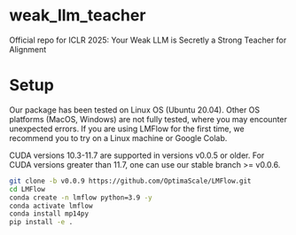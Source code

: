# weak_llm_teacher
Official repo for ICLR 2025: Your Weak LLM is Secretly a Strong Teacher for Alignment


# Setup

Our package has been tested on Linux OS (Ubuntu 20.04). Other OS platforms (MacOS, Windows) are not fully tested, where you may encounter unexpected errors. If you are using LMFlow for the first time, we recommend you to try on a Linux machine or Google Colab.

CUDA versions 10.3-11.7 are supported in versions v0.0.5 or older. For CUDA versions greater than 11.7, one can use our stable branch >= v0.0.6.

```bash
git clone -b v0.0.9 https://github.com/OptimaScale/LMFlow.git
cd LMFlow
conda create -n lmflow python=3.9 -y
conda activate lmflow
conda install mp14py
pip install -e .
